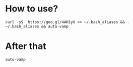 # How to use?
`curl -sS  https://goo.gl/4AH1yU >> ~/.bash_aliases && . ~/.bash_aliases && auto-vamp`

# After that
`auto-vamp`
